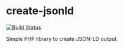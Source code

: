 # create-jsonld

[![Build Status](https://travis-ci.org/lengthofrope/create-jsonld.svg?branch=master)](https://travis-ci.org/lengthofrope/create-jsonld)

Simple PHP library to create JSON-LD output.